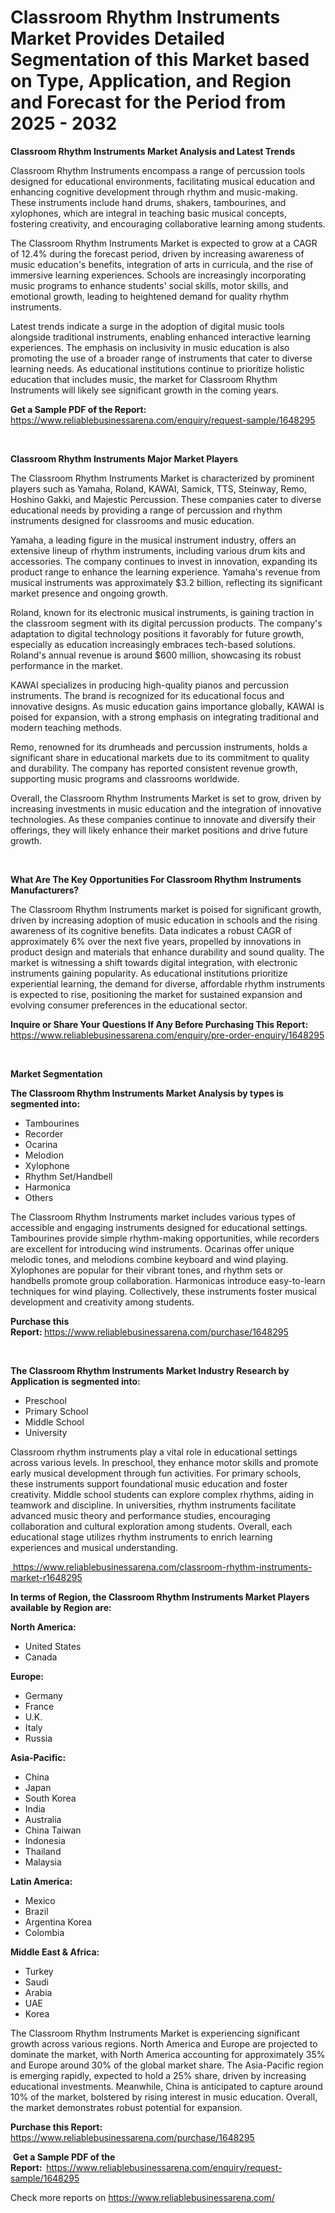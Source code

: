 <p><h1>Classroom Rhythm Instruments Market Provides Detailed Segmentation of this Market based on Type, Application, and Region and Forecast for the Period from 2025 - 2032</h1></p><p><strong>Classroom Rhythm Instruments Market Analysis and Latest Trends</strong></p>
<p><p>Classroom Rhythm Instruments encompass a range of percussion tools designed for educational environments, facilitating musical education and enhancing cognitive development through rhythm and music-making. These instruments include hand drums, shakers, tambourines, and xylophones, which are integral in teaching basic musical concepts, fostering creativity, and encouraging collaborative learning among students.</p><p>The Classroom Rhythm Instruments Market is expected to grow at a CAGR of 12.4% during the forecast period, driven by increasing awareness of music education's benefits, integration of arts in curricula, and the rise of immersive learning experiences. Schools are increasingly incorporating music programs to enhance students' social skills, motor skills, and emotional growth, leading to heightened demand for quality rhythm instruments.</p><p>Latest trends indicate a surge in the adoption of digital music tools alongside traditional instruments, enabling enhanced interactive learning experiences. The emphasis on inclusivity in music education is also promoting the use of a broader range of instruments that cater to diverse learning needs. As educational institutions continue to prioritize holistic education that includes music, the market for Classroom Rhythm Instruments will likely see significant growth in the coming years.</p></p>
<p><strong>Get a Sample PDF of the Report:&nbsp;</strong> <a href="https://www.reliablebusinessarena.com/enquiry/request-sample/1648295?utm_campaign=2221&utm_medium=2&utm_source=Github&utm_content=ia&utm_term=04042025&utm_id=classroom-rhythm-instruments">https://www.reliablebusinessarena.com/enquiry/request-sample/1648295</a></p>
<p>&nbsp;</p>
<p><strong>Classroom Rhythm Instruments Major Market Players</strong></p>
<p><p>The Classroom Rhythm Instruments Market is characterized by prominent players such as Yamaha, Roland, KAWAI, Samick, TTS, Steinway, Remo, Hoshino Gakki, and Majestic Percussion. These companies cater to diverse educational needs by providing a range of percussion and rhythm instruments designed for classrooms and music education.</p><p>Yamaha, a leading figure in the musical instrument industry, offers an extensive lineup of rhythm instruments, including various drum kits and accessories. The company continues to invest in innovation, expanding its product range to enhance the learning experience. Yamaha's revenue from musical instruments was approximately $3.2 billion, reflecting its significant market presence and ongoing growth.</p><p>Roland, known for its electronic musical instruments, is gaining traction in the classroom segment with its digital percussion products. The company's adaptation to digital technology positions it favorably for future growth, especially as education increasingly embraces tech-based solutions. Roland's annual revenue is around $600 million, showcasing its robust performance in the market.</p><p>KAWAI specializes in producing high-quality pianos and percussion instruments. The brand is recognized for its educational focus and innovative designs. As music education gains importance globally, KAWAI is poised for expansion, with a strong emphasis on integrating traditional and modern teaching methods.</p><p>Remo, renowned for its drumheads and percussion instruments, holds a significant share in educational markets due to its commitment to quality and durability. The company has reported consistent revenue growth, supporting music programs and classrooms worldwide.</p><p>Overall, the Classroom Rhythm Instruments Market is set to grow, driven by increasing investments in music education and the integration of innovative technologies. As these companies continue to innovate and diversify their offerings, they will likely enhance their market positions and drive future growth.</p></p>
<p>&nbsp;</p>
<p><strong>What Are The Key Opportunities For Classroom Rhythm Instruments Manufacturers?</strong></p>
<p><p>The Classroom Rhythm Instruments market is poised for significant growth, driven by increasing adoption of music education in schools and the rising awareness of its cognitive benefits. Data indicates a robust CAGR of approximately 6% over the next five years, propelled by innovations in product design and materials that enhance durability and sound quality. The market is witnessing a shift towards digital integration, with electronic instruments gaining popularity. As educational institutions prioritize experiential learning, the demand for diverse, affordable rhythm instruments is expected to rise, positioning the market for sustained expansion and evolving consumer preferences in the educational sector.</p></p>
<p><strong>Inquire or Share Your Questions If Any Before Purchasing This Report:</strong> <a href="https://www.reliablebusinessarena.com/enquiry/pre-order-enquiry/1648295?utm_campaign=2221&utm_medium=2&utm_source=Github&utm_content=ia&utm_term=04042025&utm_id=classroom-rhythm-instruments">https://www.reliablebusinessarena.com/enquiry/pre-order-enquiry/1648295</a></p>
<p>&nbsp;</p>
<p><strong>Market Segmentation</strong></p>
<p><strong>The Classroom Rhythm Instruments Market Analysis by types is segmented into:</strong></p>
<p><ul><li>Tambourines</li><li>Recorder</li><li>Ocarina</li><li>Melodion</li><li>Xylophone</li><li>Rhythm Set/Handbell</li><li>Harmonica</li><li>Others</li></ul></p>
<p><p>The Classroom Rhythm Instruments market includes various types of accessible and engaging instruments designed for educational settings. Tambourines provide simple rhythm-making opportunities, while recorders are excellent for introducing wind instruments. Ocarinas offer unique melodic tones, and melodions combine keyboard and wind playing. Xylophones are popular for their vibrant tones, and rhythm sets or handbells promote group collaboration. Harmonicas introduce easy-to-learn techniques for wind playing. Collectively, these instruments foster musical development and creativity among students.</p></p>
<p><strong>Purchase this Report:&nbsp;</strong><a href="https://www.reliablebusinessarena.com/purchase/1648295?utm_campaign=2221&utm_medium=2&utm_source=Github&utm_content=ia&utm_term=04042025&utm_id=classroom-rhythm-instruments">https://www.reliablebusinessarena.com/purchase/1648295</a></p>
<p>&nbsp;</p>
<p><strong>The Classroom Rhythm Instruments Market Industry Research by Application is segmented into:</strong></p>
<p><ul><li>Preschool</li><li>Primary School</li><li>Middle School</li><li>University</li></ul></p>
<p><p>Classroom rhythm instruments play a vital role in educational settings across various levels. In preschool, they enhance motor skills and promote early musical development through fun activities. For primary schools, these instruments support foundational music education and foster creativity. Middle school students can explore complex rhythms, aiding in teamwork and discipline. In universities, rhythm instruments facilitate advanced music theory and performance studies, encouraging collaboration and cultural exploration among students. Overall, each educational stage utilizes rhythm instruments to enrich learning experiences and musical understanding.</p></p>
<p><a href="https://www.reliablebusinessarena.com/classroom-rhythm-instruments-market-r1648295?utm_campaign=2221&utm_medium=2&utm_source=Github&utm_content=ia&utm_term=04042025&utm_id=classroom-rhythm-instruments">&nbsp;https://www.reliablebusinessarena.com/classroom-rhythm-instruments-market-r1648295</a></p>
<p><strong>In terms of Region, the Classroom Rhythm Instruments Market Players available by Region are:</strong></p>
<p>
    <p> <strong> North America: </strong>
        <ul>
            <li>United States</li>
            <li>Canada</li>
        </ul>
        </p> 
    <p> <strong> Europe: </strong>
        <ul>
            <li>Germany</li>
            <li>France</li>
            <li>U.K.</li>
            <li>Italy</li>
            <li>Russia</li>
        </ul>
        </p> 
    <p> <strong> Asia-Pacific: </strong>
        <ul>
            <li>China</li>
            <li>Japan</li>
            <li>South Korea</li>
            <li>India</li>
            <li>Australia</li>
            <li>China Taiwan</li>
            <li>Indonesia</li>
            <li>Thailand</li>
            <li>Malaysia</li>
        </ul>
        </p> 
    <p> <strong> Latin America: </strong>
        <ul>
            <li>Mexico</li>
            <li>Brazil</li>
            <li>Argentina Korea</li>
            <li>Colombia</li>
        </ul>
        </p> 
    <p> <strong> Middle East & Africa: </strong>
        <ul>
            <li>Turkey</li>
            <li>Saudi</li>
            <li>Arabia</li>
            <li>UAE</li>
            <li>Korea</li>
        </ul>
    </p>
    </p>
<p><p>The Classroom Rhythm Instruments Market is experiencing significant growth across various regions. North America and Europe are projected to dominate the market, with North America accounting for approximately 35% and Europe around 30% of the global market share. The Asia-Pacific region is emerging rapidly, expected to hold a 25% share, driven by increasing educational investments. Meanwhile, China is anticipated to capture around 10% of the market, bolstered by rising interest in music education. Overall, the market demonstrates robust potential for expansion.</p></p>
<p><strong>Purchase this Report: </strong><a href="https://www.reliablebusinessarena.com/purchase/1648295?utm_campaign=2221&utm_medium=2&utm_source=Github&utm_content=ia&utm_term=04042025&utm_id=classroom-rhythm-instruments">https://www.reliablebusinessarena.com/purchase/1648295</a></p>
<p>&nbsp;<strong>Get a Sample PDF of the Report:&nbsp;&nbsp;</strong><a href="https://www.reliablebusinessarena.com/enquiry/request-sample/1648295?utm_campaign=2221&utm_medium=2&utm_source=Github&utm_content=ia&utm_term=04042025&utm_id=classroom-rhythm-instruments">https://www.reliablebusinessarena.com/enquiry/request-sample/1648295</a></p>
<p><strong></strong></p>
<p>Check more reports on <a href="https://www.reliablebusinessarena.com/?utm_campaign=2221&utm_medium=2&utm_source=Github&utm_content=ia&utm_term=04042025&utm_id=classroom-rhythm-instruments">https://www.reliablebusinessarena.com/</a></p>